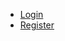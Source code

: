 

<div class="uk-position-relative uk-position-z-index uk-height-small">
    <div class="uk-position-fixed uk-width-1-1">
        <nav class="uk-navbar-container uk-navbar-transparent uk-background-muted uk-box-shadow-medium" uk-navbar>
            <div class="uk-navbar-left">
                <!--a href="#" class="uk-navbar-toggle" uk-navbar-toggle-icon uk-toggle="target: #offcanvas-push"></a-->
                <a href="{{ site.url }}/index.html" class="uk-button uk-padding-small">
                    <span uk-icon="icon: arrow-left; ratio: 1.5"></span>
                </a>
                <!--span class="uk-logo @uk-margin-small-left">
                    {{ page.title }}
                </span-->
            </div>
            <div class="uk-navbar-right">
                <ul class="uk-navbar-nav">
                    <li class="uk-active">
                        <a href="{{ site.url }}/login.html">
                            Login
                        </a>
                    </li>
                    <li>
                        <a href="{{ site.url }}/register.html">
                            <span class="uk-badge uk-padding-small">Register</span>
                        </a>
                    </li>
                </ul>
            </div>
        </nav>
    </div>
</div>